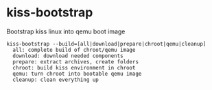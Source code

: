 # kiss-bootstrap
Bootstrap kiss linux into qemu boot image

```
kiss-bootstrap --build=[all|download|prepare|chroot|qemu|cleanup]
  all: complete build of chroot/qemu image
  download: download needed components
  prepare: extract archives, create folders
  chroot: build kiss environment in chroot
  qemu: turn chroot into bootable qemu image
  cleanup: clean everything up
```
